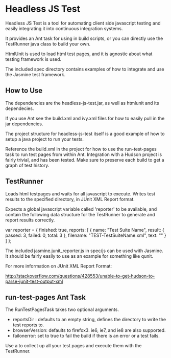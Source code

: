 # Headless JS Test

Headless JS Test is a tool for automating client side javascript testing and easily
integrating it into continuous integration systems.

It provides an Ant task for using in build scripts, or you can directly use the TestRunner
java class to build your own.

HtmlUnit is used to load html test pages, and it is agnostic about what testing framework is
used.

The included spec directory contains examples of how to integrate and use the Jasmine test framework.

## How to Use

The dependencies are the headless-js-test.jar, as well as htmlunit and its dependecies.

If you use Ant see the build.xml and ivy.xml files for how to easily pull in the jar dependencies.

The project structure for headless-js-test itself is a good example of how to setup a java project
to run your tests.

Reference the build.xml in the project for how to use the run-test-pages task to run test pages
from within Ant. Integration with a Hudson project is fairly trivial, and has been tested. Make
sure to preserve each build to get a graph of test history.

## TestRunner

Loads html testpages and waits for all javascript to execute.
Writes test results to the specified directory, in JUnit XML Report format.

Expects a global javascript variable called 'reporter' to be available, and contain
the following data structure for the TestRunner to generate and report results correctly.

var reporter = {
  finished: true,
  reports: [
    {
      name: "Test Suite Name",
      result: {
        passed: 3,
        failed: 0,
        total:  3
      },
      filename: "TEST-TestSuiteName.xml",
      text: "<testcases></testcases>"
    }
  ]
};

The included jasmine.junit_reporter.js in spec/js can be used with Jasmine. It should be fairly
easily to use as an example for something like qunit.

For more information on JUnit XML Report Format:

http://stackoverflow.com/questions/428553/unable-to-get-hudson-to-parse-junit-test-output-xml

## run-test-pages Ant Task

The RunTestPagesTask takes two optional arguments.

* reportsDir : defaults to an empty string, defines the directory to write the test reports to.
* browserVersion: defaults to firefox3. ie6, ie7, and ie8 are also supported.
* failonerror: set to true to fail the build if there is an error or a test fails.

Use a <fileset> to collect up all your test pages and execute them with the TestRunner.
 